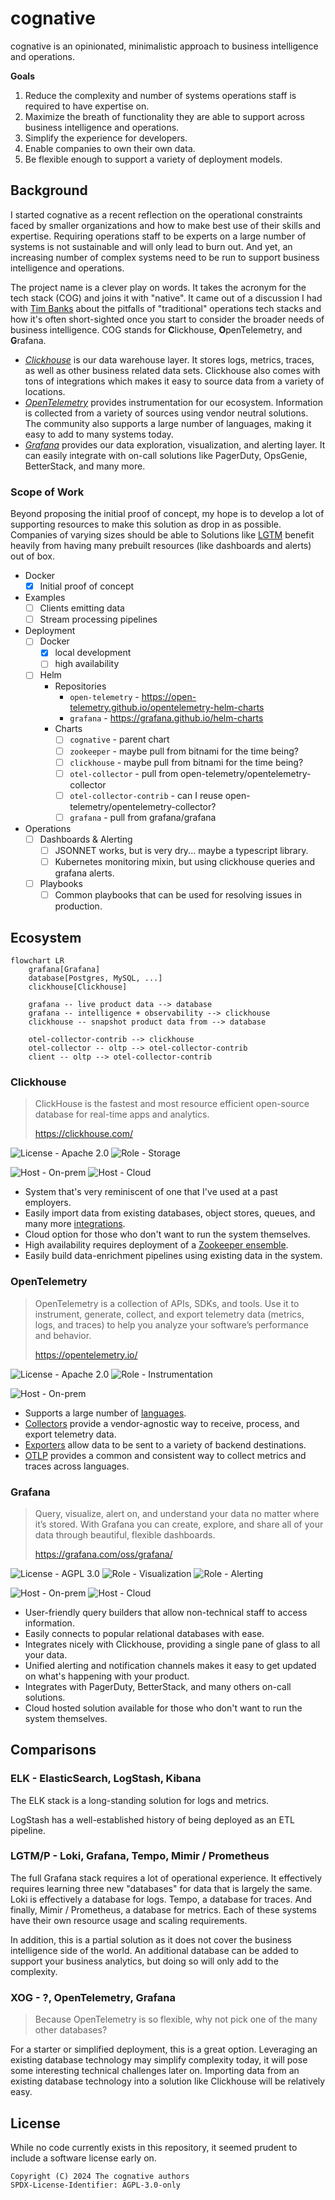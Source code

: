 # cognative

cognative is an opinionated, minimalistic approach to business intelligence and operations.

**Goals**

1. Reduce the complexity and number of systems operations staff is required to have expertise on.
2. Maximize the breath of functionality they are able to support across business intelligence and operations.
3. Simplify the experience for developers.
4. Enable companies to own their own data.
5. Be flexible enough to support a variety of deployment models.

## Background

I started cognative as a recent reflection on the operational constraints faced by smaller organizations and how to
make best use of their skills and expertise. Requiring operations staff to be experts on a large number of systems
is not sustainable and will only lead to burn out. And yet, an increasing number of complex systems need to be run to
support business intelligence and operations.

The project name is a clever play on words. It takes the acronym for the tech stack (COG) and joins it with "native".
It came out of a discussion I had with [Tim Banks](https://github.com/timbanks) about the pitfalls of "traditional" 
operations tech stacks and how it's often short-sighted once you start to consider the broader needs of business 
intelligence. COG stands for **C**lickhouse, **O**penTelemetry, and **G**rafana.

- [_Clickhouse_](#clickhouse) is our data warehouse layer. It stores logs, metrics, traces, as well as other business 
  related data sets. Clickhouse also comes with tons of integrations which makes it easy to source data from a variety
  of locations.
- [_OpenTelemetry_](#opentelemetry) provides instrumentation for our ecosystem. Information is collected from a variety 
  of sources using vendor neutral solutions. The community also supports a large number of languages, making it easy to
  add to many systems today.
- [_Grafana_](#grafana) provides our data exploration, visualization, and alerting layer. It can easily integrate with 
  on-call solutions like PagerDuty, OpsGenie, BetterStack, and many more.

### Scope of Work

[LGTM]: #lgtmp---loki-grafana-tempo-mimir--prometheus

Beyond proposing the initial proof of concept, my hope is to develop a lot of supporting resources to make this solution
as drop in as possible. Companies of varying sizes should be able to Solutions like [LGTM][] benefit heavily from
having many prebuilt resources (like dashboards and alerts) out of box.

- Docker
  - [x] Initial proof of concept
- Examples
  - [ ] Clients emitting data
  - [ ] Stream processing pipelines
- Deployment
  - [ ] Docker
    - [x] local development
    - [ ] high availability
  - [ ] Helm
    - Repositories
      - `open-telemetry` - https://open-telemetry.github.io/opentelemetry-helm-charts
      - `grafana` - https://grafana.github.io/helm-charts
    - Charts
      - [ ] `cognative` - parent chart
      - [ ] `zookeeper` - maybe pull from bitnami for the time being?
      - [ ] `clickhouse` - maybe pull from bitnami for the time being?
      - [ ] `otel-collector` - pull from open-telemetry/opentelemetry-collector
      - [ ] `otel-collector-contrib` - can I reuse open-telemetry/opentelemetry-collector?
      - [ ] `grafana` - pull from grafana/grafana
- Operations
  - [ ] Dashboards & Alerting
    - [ ] JSONNET works, but is very dry... maybe a typescript library.
    - [ ] Kubernetes monitoring mixin, but using clickhouse queries and grafana alerts.
  - [ ] Playbooks
    - [ ] Common playbooks that can be used for resolving issues in production.

## Ecosystem

<!-- todo: this section really is just a collection of notes for now... I need to pull it together better -->

```mermaid
flowchart LR
    grafana[Grafana]
    database[Postgres, MySQL, ...]
    clickhouse[Clickhouse]

    grafana -- live product data --> database
    grafana -- intelligence + observability --> clickhouse
    clickhouse -- snapshot product data from --> database

    otel-collector-contrib --> clickhouse
    otel-collector -- oltp --> otel-collector-contrib
    client -- oltp --> otel-collector-contrib
```

<!-- COMMON BADGES -->

[License - Apache 2.0]: https://img.shields.io/badge/license-Apache_2.0-blueviolet?style=for-the-badge
[License - AGPL 3.0]: https://img.shields.io/badge/license-AGPL_3.0-blueviolet?style=for-the-badge
[Host - On-prem]: https://img.shields.io/badge/host-on_prem-yellow?style=for-the-badge
[Host - Cloud]: https://img.shields.io/badge/host-cloud-yellow?style=for-the-badge
[Role - Storage]: https://img.shields.io/badge/role-storage-blue?style=for-the-badge
[Role - Instrumentation]: https://img.shields.io/badge/role-instrumentation-blue?style=for-the-badge
[Role - Visualization]: https://img.shields.io/badge/role-visualization-blue?style=for-the-badge
[Role - Alerting]: https://img.shields.io/badge/role-alerting-blue?style=for-the-badge

### Clickhouse

> ClickHouse is the fastest and most resource efficient open-source database for real-time apps and analytics.
>
> https://clickhouse.com/

![License - Apache 2.0][]
![Role - Storage][]

![Host - On-prem][]
![Host - Cloud][]

- System that's very reminiscent of one that I've used at a past employers. 
- Easily import data from existing databases, object stores, queues, and many more [integrations](https://clickhouse.com/docs/en/integrations).
- Cloud option for those who don't want to run the system themselves.
- High availability requires deployment of a [Zookeeper ensemble](https://zookeeper.apache.org/doc/r3.1.2/zookeeperAdmin.html).
- Easily build data-enrichment pipelines using existing data in the system.

### OpenTelemetry

> OpenTelemetry is a collection of APIs, SDKs, and tools. Use it to instrument, generate, collect, and export telemetry
> data (metrics, logs, and traces) to help you analyze your software’s performance and behavior.
>
> https://opentelemetry.io/

![License - Apache 2.0][]
![Role - Instrumentation][]

![Host - On-prem][]

- Supports a large number of [languages](https://opentelemetry.io/docs/languages/).
- [Collectors](https://opentelemetry.io/docs/collector/) provide a vendor-agnostic way to receive, process, and export
  telemetry data.
- [Exporters](https://opentelemetry.io/docs/collector/configuration/#exporters) allow data to be sent to a variety of
  backend destinations.
- [OTLP](https://opentelemetry.io/docs/specs/otlp/) provides a common and consistent way to collect metrics and traces
  across languages.

### Grafana

> Query, visualize, alert on, and understand your data no matter where it’s stored. With Grafana you can create,
> explore, and share all of your data through beautiful, flexible dashboards.
>
> https://grafana.com/oss/grafana/

![License - AGPL 3.0][]
![Role - Visualization][]
![Role - Alerting][]

![Host - On-prem][]
![Host - Cloud][]

- User-friendly query builders that allow non-technical staff to access information.
- Easily connects to popular relational databases with ease.
- Integrates nicely with Clickhouse, providing a single pane of glass to all your data.
- Unified alerting and notification channels makes it easy to get updated on what's happening with your product.
- Integrates with PagerDuty, BetterStack, and many others on-call solutions.
- Cloud hosted solution available for those who don't want to run the system themselves.

## Comparisons

<!-- todo: this section is mostly just a collection of notes and some rough ideas -->

### ELK - ElasticSearch, LogStash, Kibana

The ELK stack is a long-standing solution for logs and metrics.

LogStash has a well-established history of being deployed as an ETL pipeline.

<!-- todo: add more content here... -->

### LGTM/P - Loki, Grafana, Tempo, Mimir / Prometheus

The full Grafana stack requires a lot of operational experience. It effectively requires learning three new "databases"
for data that is largely the same. Loki is effectively a database for logs. Tempo, a database for traces. And finally,
Mimir / Prometheus, a database for metrics. Each of these systems have their own resource usage and scaling requirements.

In addition, this is a partial solution as it does not cover the business intelligence side of the world. An additional
database can be added to support your business analytics, but doing so will only add to the complexity.

<!-- todo: add more content here... -->

### XOG - ?, OpenTelemetry, Grafana

> Because OpenTelemetry is so flexible, why not pick one of the many other databases?

For a starter or simplified deployment, this is a great option. Leveraging an existing database technology may simplify
complexity today, it will pose some interesting technical challenges later on. Importing data from an existing database
technology into a solution like Clickhouse will be relatively easy.

<!-- todo: add more content here... -->

## License

While no code currently exists in this repository, it seemed prudent to include a software license early on.

```
Copyright (C) 2024 The cognative authors
SPDX-License-Identifier: AGPL-3.0-only
```
